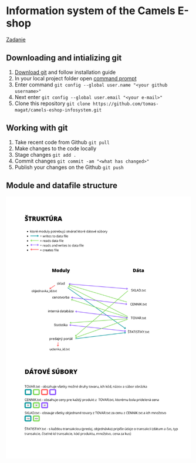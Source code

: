 # Information system of the Camels E-shop

[Zadanie](assets/zadanie.pdf)

## Downloading and intializing git

1. [Download git](https://git-scm.com/) and follow installation guide
2. In your local project folder open [command prompt](https://www.youtube.com/watch?v=bgSSJQolR0E)
3. Enter command `git config --global user.name "<your github username>"`
4. Next enter `git config --global user.email "<your e-mail>"`
5. Clone this repository `git clone https://github.com/tomas-magat/camels-eshop-infosystem.git`
 
## Working with git

1. Take recent code from Github `git pull`
2. Make changes to the code locally
3. Stage changes `git add .`
4. Commit changes `git commit -am "<what has changed>"`
5. Publish your changes on the Github `git push`

## Module and datafile structure 

![](assets/STRUCTURE.png)
